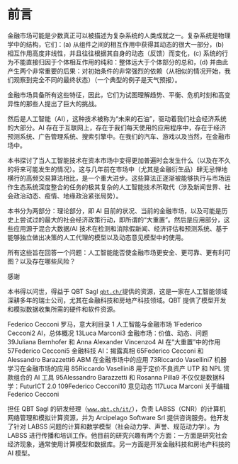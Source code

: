 # 前言

金融市场可能是少数真正可以被描述为复杂系统的人类成就之一。复杂系统是物理学中的结构，它们：(a) 从组件之间的相互作用中获得其动态的很大一部分，(b) 相互作用高度非线性，并且往往根据其自身的动态（反馈）而变化，(c) 系统的行为不能直接归因于个体相互作用的纯和：整体远大于个体部分的总和，(d) 并由此产生两个非常重要的后果：对初始条件的非常强烈的依赖（从相似的情况开始，我们观察到完全不同的最终状态）（一个典型的例子是天气预报）。

金融市场具备所有这些特征，因此，它们为试图理解趋势、平衡、危机时刻和高变异性的那些人提出了巨大的挑战。

然后是人工智能（AI），这种技术被称为“未来的石油”，驱动着我们社会经济系统的大部分。AI 存在于互联网上，存在于我们每天使用的应用程序中，存在于经济预测系统、广告管理系统、搜索引擎中。在我们的汽车、游戏以及当然，在金融市场中。

本书探讨了当人工智能技术在资本市场中变得更加普遍时会发生什么（以及在不久的将来可能发生的情况）。这与几年前在市场中（尤其是金融衍生品）肆无忌惮地横行的高频交易算法相比，是一个重大进步。这些算法正逐渐被能够执行与市场运作生态系统深度整合的任务的极其复杂的人工智能技术所取代（涉及新闻世界、社会政治动态、疫情、地缘政治紧张局势）。

本书分为两部分：理论部分，即 AI 目前的状况、当前的金融市场，以及可能是历史上尝试过的最大的社会经济政策行动，即所谓的“大重置”。然后是应用部分，这些应用源于混合大数据/AI 技术在检测和消除假新闻、经济评估和预测系统、基于能够独立做出决策的人工代理的模型以及动态意见模型中的使用。

所有这些旨在回答一个问题：人工智能能否使金融市场更安全、更可靠、更有利可图？以及存在哪些风险？

感谢

本书得以问世，得益于 QBT Sagl [`​qbt.​ch/​`](https://qbt.ch/)提供的资源，这是一家在人工智能领域深耕多年的瑞士公司，尤其在金融科技和房地产科技领域。QBT 提供了模型开发和模拟数据收集所需的硬件和软件资源。

Federico Cecconi 罗马，意大利目录 1 人工智能与金融市场 1Federico Cecconi2 AI，总体概况 13Luca Marconi3 金融市场：​价值、动态、问题 39Juliana Bernhofer 和 Anna Alexander Vincenzo4 AI 在“大重置”中的作用 57Federico Cecconi5 金融科技 AI：​揭露真相 65Federico Cecconi 和 Alessandro Barazzetti6 ABM 在金融市场中的应用 73Riccardo Vasellini7 机器学习在金融市场的应用 85Riccardo Vasellini8 用于定价不良资产 UTP 和 NPL 贷款组合的 AI 工具 95Alessandro Barazzetti 和 Rosanna Pilla9 不仅仅是数据科学：​FuturICT 2.​0 109Federico Cecconi10 意见动态 117Luca Marconi 关于编辑 Federico Cecconi

担任 QBT Sagl 的研发经理（[`www.qbt.ch/it/`](https://www.qbt.ch/it/)），负责 LABSS（CNR）的计算机网络管理和模拟计算资源，并为 Arcipelago Software Srl 提供咨询服务。他开发了针对 LABSS 问题的计算和数学模型（社会动力学、声誉、规范动力学）。为 LABSS 进行传播和培训工作。他目前的研究兴趣有两个方面：一方面是研究社会经济现象，通常使用计算模型和数据库。另一方面是开发金融科技和房地产科技的 AI 模型。
